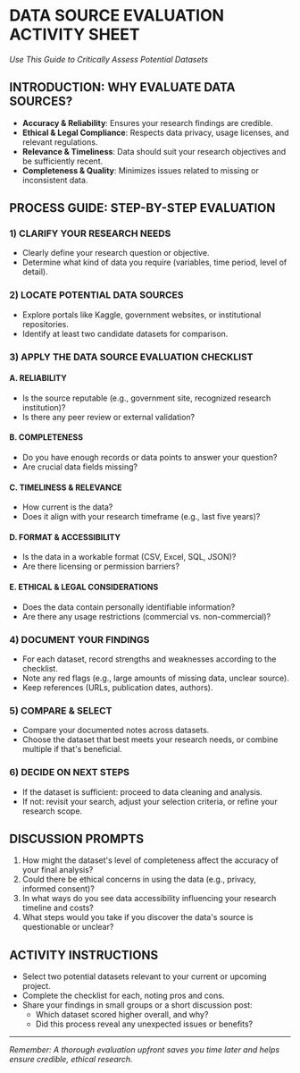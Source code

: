 # DATA SOURCE EVALUATION ACTIVITY SHEET
*Use This Guide to Critically Assess Potential Datasets*

## INTRODUCTION: WHY EVALUATE DATA SOURCES?
- **Accuracy & Reliability**: Ensures your research findings are credible.
- **Ethical & Legal Compliance**: Respects data privacy, usage licenses, and relevant regulations.
- **Relevance & Timeliness**: Data should suit your research objectives and be sufficiently recent.
- **Completeness & Quality**: Minimizes issues related to missing or inconsistent data.

## PROCESS GUIDE: STEP-BY-STEP EVALUATION

### 1) CLARIFY YOUR RESEARCH NEEDS
- Clearly define your research question or objective.
- Determine what kind of data you require (variables, time period, level of detail).

### 2) LOCATE POTENTIAL DATA SOURCES
- Explore portals like Kaggle, government websites, or institutional repositories.
- Identify at least two candidate datasets for comparison.

### 3) APPLY THE DATA SOURCE EVALUATION CHECKLIST
#### A. RELIABILITY
- Is the source reputable (e.g., government site, recognized research institution)?
- Is there any peer review or external validation?

#### B. COMPLETENESS
- Do you have enough records or data points to answer your question?
- Are crucial data fields missing?

#### C. TIMELINESS & RELEVANCE
- How current is the data?
- Does it align with your research timeframe (e.g., last five years)?

#### D. FORMAT & ACCESSIBILITY
- Is the data in a workable format (CSV, Excel, SQL, JSON)?
- Are there licensing or permission barriers?

#### E. ETHICAL & LEGAL CONSIDERATIONS
- Does the data contain personally identifiable information?
- Are there any usage restrictions (commercial vs. non-commercial)?

### 4) DOCUMENT YOUR FINDINGS
- For each dataset, record strengths and weaknesses according to the checklist.
- Note any red flags (e.g., large amounts of missing data, unclear source).
- Keep references (URLs, publication dates, authors).

### 5) COMPARE & SELECT
- Compare your documented notes across datasets.
- Choose the dataset that best meets your research needs, or combine multiple if that's beneficial.

### 6) DECIDE ON NEXT STEPS
- If the dataset is sufficient: proceed to data cleaning and analysis.
- If not: revisit your search, adjust your selection criteria, or refine your research scope.

## DISCUSSION PROMPTS
1. How might the dataset's level of completeness affect the accuracy of your final analysis?
2. Could there be ethical concerns in using the data (e.g., privacy, informed consent)?
3. In what ways do you see data accessibility influencing your research timeline and costs?
4. What steps would you take if you discover the data's source is questionable or unclear?

## ACTIVITY INSTRUCTIONS
- Select two potential datasets relevant to your current or upcoming project.
- Complete the checklist for each, noting pros and cons.
- Share your findings in small groups or a short discussion post:
  - Which dataset scored higher overall, and why?
  - Did this process reveal any unexpected issues or benefits?

---

*Remember: A thorough evaluation upfront saves you time later and helps ensure credible, ethical research.*